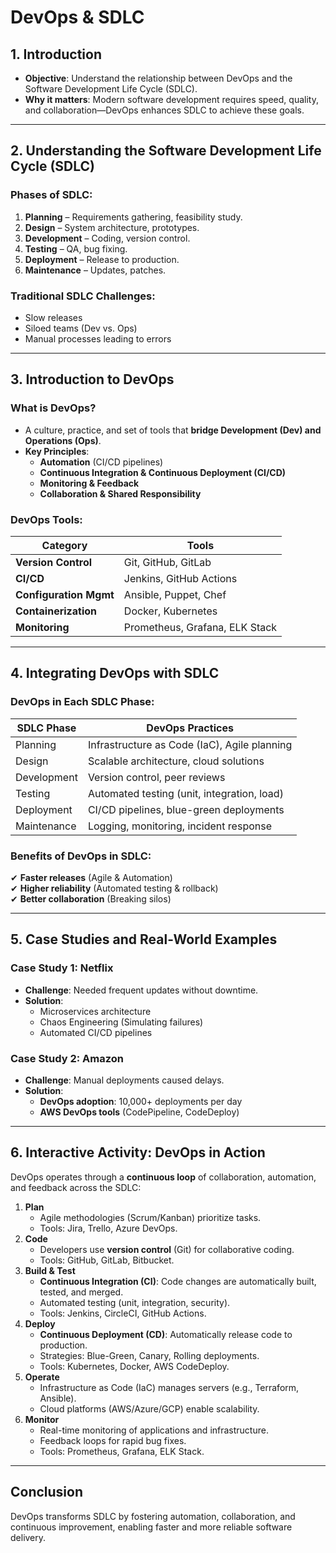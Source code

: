 # DevOps & SDLC

## 1. Introduction
- **Objective**: Understand the relationship between DevOps and the Software Development Life Cycle (SDLC).
- **Why it matters**: Modern software development requires speed, quality, and collaboration—DevOps enhances SDLC to achieve these goals.

---

## 2. Understanding the Software Development Life Cycle (SDLC)
### Phases of SDLC:
1. **Planning** – Requirements gathering, feasibility study.
2. **Design** – System architecture, prototypes.
3. **Development** – Coding, version control.
4. **Testing** – QA, bug fixing.
5. **Deployment** – Release to production.
6. **Maintenance** – Updates, patches.

### Traditional SDLC Challenges:
- Slow releases
- Siloed teams (Dev vs. Ops)
- Manual processes leading to errors

---

## 3. Introduction to DevOps
### What is DevOps?
- A culture, practice, and set of tools that **bridge Development (Dev) and Operations (Ops)**.
- **Key Principles**:
  - **Automation** (CI/CD pipelines)
  - **Continuous Integration & Continuous Deployment (CI/CD)**
  - **Monitoring & Feedback**
  - **Collaboration & Shared Responsibility**

### DevOps Tools:
| Category               | Tools                          |
|------------------------|--------------------------------|
| **Version Control**     | Git, GitHub, GitLab           |
| **CI/CD**              | Jenkins, GitHub Actions       |
| **Configuration Mgmt**  | Ansible, Puppet, Chef         |
| **Containerization**   | Docker, Kubernetes            |
| **Monitoring**         | Prometheus, Grafana, ELK Stack|

---

## 4. Integrating DevOps with SDLC
### DevOps in Each SDLC Phase:
| **SDLC Phase**  | **DevOps Practices**                          |
|----------------|---------------------------------------------|
| Planning       | Infrastructure as Code (IaC), Agile planning|
| Design         | Scalable architecture, cloud solutions     |
| Development    | Version control, peer reviews              |
| Testing        | Automated testing (unit, integration, load)|
| Deployment     | CI/CD pipelines, blue-green deployments    |
| Maintenance    | Logging, monitoring, incident response     |

### Benefits of DevOps in SDLC:
✔ **Faster releases** (Agile & Automation)  
✔ **Higher reliability** (Automated testing & rollback)  
✔ **Better collaboration** (Breaking silos)  

---

## 5. Case Studies and Real-World Examples
### Case Study 1: Netflix
- **Challenge**: Needed frequent updates without downtime.
- **Solution**:
  - Microservices architecture
  - Chaos Engineering (Simulating failures)
  - Automated CI/CD pipelines

### Case Study 2: Amazon
- **Challenge**: Manual deployments caused delays.
- **Solution**:
  - **DevOps adoption**: 10,000+ deployments per day
  - **AWS DevOps tools** (CodePipeline, CodeDeploy)

---

## 6. Interactive Activity: DevOps in Action
DevOps operates through a **continuous loop** of collaboration, automation, and feedback across the SDLC:

1. **Plan**  
   - Agile methodologies (Scrum/Kanban) prioritize tasks.
   - Tools: Jira, Trello, Azure DevOps.
2. **Code**  
   - Developers use **version control** (Git) for collaborative coding.
   - Tools: GitHub, GitLab, Bitbucket.
3. **Build & Test**  
   - **Continuous Integration (CI)**: Code changes are automatically built, tested, and merged.
   - Automated testing (unit, integration, security).
   - Tools: Jenkins, CircleCI, GitHub Actions.
4. **Deploy**  
   - **Continuous Deployment (CD)**: Automatically release code to production.
   - Strategies: Blue-Green, Canary, Rolling deployments.
   - Tools: Kubernetes, Docker, AWS CodeDeploy.
5. **Operate**  
   - Infrastructure as Code (IaC) manages servers (e.g., Terraform, Ansible).
   - Cloud platforms (AWS/Azure/GCP) enable scalability.
6. **Monitor**  
   - Real-time monitoring of applications and infrastructure.
   - Feedback loops for rapid bug fixes.
   - Tools: Prometheus, Grafana, ELK Stack.

---

## Conclusion
DevOps transforms SDLC by fostering automation, collaboration, and continuous improvement, enabling faster and more reliable software delivery.
